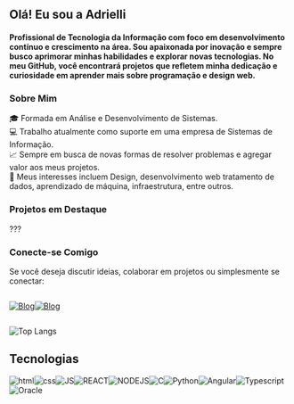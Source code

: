 ## Olá! Eu sou a Adrielli

#### Profissional de Tecnologia da Informação com foco em desenvolvimento contínuo e crescimento na área. Sou apaixonada por inovação e sempre busco aprimorar minhas habilidades e explorar novas tecnologias. No meu GitHub, você encontrará projetos que refletem minha dedicação e curiosidade em aprender mais sobre programação e design web.

### Sobre Mim

🎓 Formada em Análise e Desenvolvimento de Sistemas.<br>
💻 Trabalho atualmente como suporte em uma empresa de Sistemas de Informação. <br>
📈 Sempre em busca de novas formas de resolver problemas e agregar valor aos meus projetos.<br>
🚀 Meus interesses incluem Design, desenvolvimento web tratamento de dados, aprendizado de máquina, infraestrutura, entre outros.<br>

### Projetos em Destaque

???


### Conecte-se Comigo

Se você deseja discutir ideias, colaborar em projetos ou simplesmente se conectar:

<div style="display: flex; flex-wrap: wrap; gap: 1 rem">

[![Blog](https://img.shields.io/badge/LinkedIn-0077B5?style=for-the-badge&logo=linkedin&logoColor=white)](https://www.linkedin.com/in/adrielli-silva-ba67339b/)

[![Blog](https://img.shields.io/badge/Instagram-E4405F?style=for-the-badge&logo=instagram&logoColor=white)](https://www.instagram.com/adriellimds/)

</div>

![Top Langs](https://github-readme-stats.vercel.app/api/top-langs/?username=adriellimds&hide_progress=true)

## Tecnologias

<div style="display: flex; flex-wrap: wrap; gap: 1 rem">
<img align="center" alt="html" src="https://img.shields.io/badge/HTML-239120?style=for-the-badge&logo=html5&logoColor=white"/>

<img align="center" alt="css" src="https://img.shields.io/badge/CSS-239120?&style=for-the-badge&logo=css3&logoColor=white"/>

<img align="center" alt="JS" src="https://img.shields.io/badge/JavaScript-F7DF1E?style=for-the-badge&logo=javascript&logoColor=black"/>

<img align="center" alt="REACT" src="https://img.shields.io/badge/React-20232A?style=for-the-badge&logo=react&logoColor=61DAFB"/>

<img align="center" alt="NODEJS" src="https://img.shields.io/badge/Node.js-43853D?style=for-the-badge&logo=node.js&logoColor=white"/>

<img align="center" alt="C" src="https://img.shields.io/badge/C-00599C?style=for-the-badge&logo=c&logoColor=white"/>

<img align="center" alt="Python" src="https://img.shields.io/badge/Python-3776AB?style=for-the-badge&logo=python&logoColor=white"/>

<img align="center" alt="Angular" src="https://img.shields.io/badge/Angular-DD0031?style=for-the-badge&logo=angular&logoColor=white"/>

<img align="center" alt="Typescript" src="https://img.shields.io/badge/TypeScript-007ACC?style=for-the-badge&logo=typescript&logoColor=white"/>

<img align="center" alt="Oracle" src="https://img.shields.io/badge/Oracle-F80000?style=for-the-badge&logo=oracle&logoColor=blacke"/>

</div>
